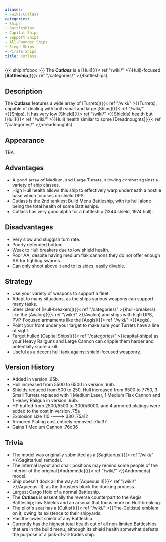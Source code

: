 ```yaml
---
aliases:
- /wiki/Cutlass
categories:
- Ships
- Battleships
- Capital Ships
- Support Ships
- All-Rounder Ships
- Siege Ships
- Pirate Ships
title: Cutlass
---
```


{{< shipInfobox >}} The **_Cutlass_** is a [Hull]({{< ref "/wiki/" >}}Hull)-focused [**Battleship**]({{< ref "/categories/" >}}battleships) 

## Description

The **Cutlass** features a wide array of [Turrets]({{< ref "/wiki/" >}}Turrets), capable of dealing with both small and large [Ships]({{< ref "/wiki/" >}}Ships). It has very low [Shield]({{< ref "/wiki/" >}}Shields) health but [Hull]({{< ref "/wiki/" >}}Hull) health similar to some [Dreadnoughts]({{< ref "/categories/" >}}dreadnoughts).

## Appearance

TBA

## Advantages

- A good array of Medium, and Large Turrets, allowing combat against a variety of ship classes.
- High Hull health allows this ship to effectively warp underneath a hostile base which focuses on shield DPS.
- Cutlass is the 2nd tankiest Build Menu Battleship, with its hull alone being the total health of some Battleships.
- Cutlass has very good alpha for a battleship (1344 shield, 1974 hull).

## Disadvantages

- Very slow and sluggish turn rate.
- Poorly defended bottom.
- Weak to Hull breakers due to low shield health.
- Poor AA, despite having medium flak cannons they do not offer enough AA for fighting swarms.
- Can only shoot above it and to its sides, easily divable.

## Strategy

- Use your variety of weapons to support a fleet.
- Adapt to many situations, as the ships various weapons can support many tasks.
- Steer clear of [Hull-breakers]({{< ref "/categories/" >}}hull-breakers) like the [Avalon]({{< ref "/wiki/" >}}Avalon) and ships with high DPS, PVP-Focused armaments like the [Aegis]({{< ref "/wiki/" >}}Aegis).
- Point your front under your target to make sure your Turrets have a line of sight.
- Target hulled [Capital Ships]({{< ref "/categories/" >}}capital-ships) as your Heavy Railguns and Large Cannon can cripple them harder and potentially score a kill.
- Useful as a decent hull tank against shield-focused weaponry.

## Version History 

- Added in version .65b.
- Hull increased from 5500 to 6500 in version .66b.
- Shields reduced from 500 to 250, Hull increased from 6500 to 7750, 3 Small Turrets replaced with 1 Medium Laser, 1 Medium Flak Cannon and 1 Heavy Railgun in version .66b.
- HP buffed from 2500/5500 to 3000/6000, and 4 armored platings were added to the cost in version .75a
- Explosion size 110 ----> 330 .75a12
- Armored Plating cost entirely removed .75a37
- Gains 1 Medium Cannon .76d36

## Trivia

- The model was originally submitted as a [Sagittarius]({{< ref "/wiki/" >}}Sagittarius) remodel.
- The internal layout and chair positions may remind some people of the interior of the original [Andromeda]({{< ref "/wiki/" >}}Andromeda) model.
- Ship doesn't dock all the way at [Aqueous II]({{< ref "/wiki/" >}}Aqueous-II), as the thrusters block the docking process.
- Largest Cargo Hold of a normal Battleship.
- The **Cutlass** is essentially the reverse counterpart to the Aegis Battleship; low Shields and an arsenal that focus more on Hull-breaking.
- The pilot's seat has a [Cultist]({{< ref "/wiki/" >}}The-Cultists) emblem on it, owing its existence to their shipyards.
- Has the lowest shield of any Battleship.
- Currently has the highest total health out of all non-limited Battleships that are in the build menu, although its shield health somewhat defeats the purpose of a jack-of-all-trades ship.
